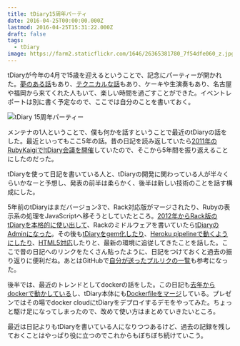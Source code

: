 ```yaml
---
title: tDiary15周年パーティ
date: 2016-04-25T00:00:00.000Z
lastmod: 2016-04-25T15:31:22.000Z
draft: false
tags:
  - tDiary
image: https://farm2.staticflickr.com/1646/26365381780_7f54dfe060_z.jpg
---
```


tDiaryが今年の4月で15歳を迎えるということで、記念にパーティーが開かれた。[夢のある話](http://sho.tdiary.net/20160424.html#p02)もあり、[テクニカルな話](https://www.hsbt.org/diary/20160424.html#p03)もあり、ケーキや生演奏もあり、名古屋や福岡から来てくれた人もいて、楽しい時間を過ごすことができた。イベントレポートは別に書く予定なので、ここでは自分のことを書いておく。

![tDiary 15周年パーティー](@/assets/flickr/26365381780.jpg "tDiary 15周年パーティー")

メンテナの1人ということで、僕も何かを話すということで最近のtDiaryの話をした。最近といってもここ5年の話。昔の日記を読み返していたら[2011年のRubyKaigiで!tDiary会議を開催](/posts/20110718/p01)していたので、そこから5年間を振り返えることにしたのだった。

tDiaryを使って日記を書いている人と、tDiaryの開発に関わっている人が半々くらいかなーと予想し、発表の前半は柔らかく、後半は新しい技術のことを話す構成にした。

5年前のtDiaryはまだバージョン3で、Rack対応版がマージされたり、Rubyの表示系の処理をJavaScriptへ移そうとしていたところ。[2012年からRack版のtDiaryを本格的に使い出して](/posts/20120503/p01)、Rackのミドルウェアを書いていたら[tDiaryのAdminになった](/posts/20120826/p01)。その後も[tDiaryをgem化したり](/posts/20130507/p01)、[Heroku pipelineで動くようにしたり](/posts/20160104/p01)、[HTML5対応](/posts/20160108/p01)したりと、最新の環境に追従してきたことを話した。ここで昔の日記へのリンクをたくさん貼ったように、日記をつけておくと過去の振り返りに便利だね。あとはGitHubで[自分が送ったプルリクの一覧](https://github.com/tdiary/tdiary-core/pulls?utf8=%E2%9C%93&q=is%3Apr+author%3Amachu+)も参考になった。

後半では、最近のトレンドとしてdockerの話をした。この日記も[去年からdockerで動かしている](/posts/20150505/p01)し、tDiary本体にも[Dockerfileをマージ](https://github.com/tdiary/tdiary-core/pull/522)している。プレゼンではその場でdocker cloudにtDiaryをデプロイするデモをやってみた。ちょっと駆け足になってしまったので、改めて使い方はまとめていきたいところ。

最近は日記よりもtDiaryを書いている人になりつつあるけど、過去の記録を残しておくことはやっぱり役に立つのでこれからもぼちぼち続けていこう。
